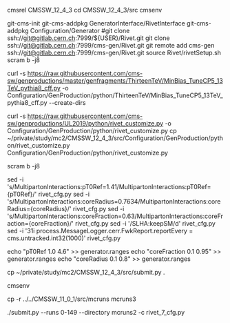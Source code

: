 cmsrel CMSSW_12_4_3
cd CMSSW_12_4_3/src
cmsenv

git-cms-init
git-cms-addpkg GeneratorInterface/RivetInterface
git-cms-addpkg Configuration/Generator
#git clone ssh://git@gitlab.cern.ch:7999/${USER}/Rivet.git
git clone ssh://git@gitlab.cern.ch:7999/cms-gen/Rivet.git
git remote add cms-gen ssh://git@gitlab.cern.ch:7999/cms-gen/Rivet.git
source Rivet/rivetSetup.sh
scram b -j8

curl -s https://raw.githubusercontent.com/cms-sw/genproductions/master/genfragments/ThirteenTeV/MinBias_TuneCP5_13TeV_pythia8_cff.py -o Configuration/GenProduction/python/ThirteenTeV/MinBias_TuneCP5_13TeV_pythia8_cff.py --create-dirs

curl -s https://raw.githubusercontent.com/cms-sw/genproductions/UL2019/python/rivet_customize.py -o Configuration/GenProduction/python/rivet_customize.py
cp ~/private/study/mc2/CMSSW_12_4_3/src/Configuration/GenProduction/python/rivet_customize.py Configuration/GenProduction/python/rivet_customize.py

scram b -j8

sed -i 's/MultipartonInteractions:pT0Ref=1.41/MultipartonInteractions:pT0Ref={pT0Ref}/' rivet_cfg.py
sed -i 's/MultipartonInteractions:coreRadius=0.7634/MultipartonInteractions:coreRadius={coreRadius}/' rivet_cfg.py
sed -i 's/MultipartonInteractions:coreFraction=0.63/MultipartonInteractions:coreFraction={coreFraction}/' rivet_cfg.py
sed -i '/SLHA:keepSM/d' rivet_cfg.py
sed -i '31i process.MessageLogger.cerr.FwkReport.reportEvery = cms.untracked.int32(1000)' rivet_cfg.py

echo "pT0Ref 1.0 4.6" >> generator.ranges
echo "coreFraction 0.1 0.95" >> generator.ranges
echo "coreRadius 0.1 0.8" >> generator.ranges

cp ~/private/study/mc2/CMSSW_12_4_3/src/submit.py .

cmsenv

cp -r ../../CMSSW_11_0_1/src/mcruns mcruns3

./submit.py --runs 0-149  --directory mcruns2 -c  rivet_7_cfg.py
